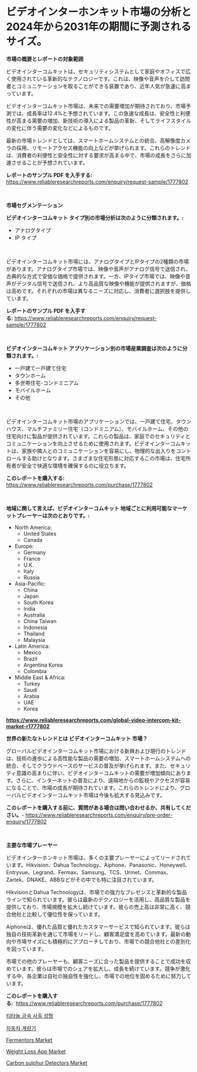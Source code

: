 <p><h1>ビデオインターホンキット市場の分析と2024年から2031年の期間に予測されるサイズ。</h1></p><p><strong>市場の概要とレポートの対象範囲</strong></p>
<p><p>ビデオインターコムキットは、セキュリティシステムとして家庭やオフィスで広く使用されている革新的なテクノロジーです。これは、映像や音声を介して訪問者とコミュニケーションを取ることができる装置であり、近年人気が急速に高まっています。</p><p>ビデオインターコムキット市場は、未来での需要増加が期待されており、市場予測では、成長率は12.4%と予想されています。この急速な成長は、安全性と利便性が高まる需要の増加、新技術の導入による製品の革新、そしてライフスタイルの変化に伴う需要の変化などによるものです。</p><p>最新の市場トレンドとしては、スマートホームシステムとの統合、高解像度カメラの採用、リモートアクセス機能の向上などが挙げられます。これらのトレンドは、消費者の利便性と安全性に対する要求が高まる中で、市場の成長をさらに加速させることが予想されています。</p></p>
<p><strong>レポートのサンプル PDF を入手する:</strong> <a href="https://www.reliableresearchreports.com/enquiry/request-sample/1777802">https://www.reliableresearchreports.com/enquiry/request-sample/1777802</a></p>
<p>&nbsp;</p>
<p><strong>市場セグメンテーション</strong></p>
<p><strong>ビデオインターコムキット タイプ別の市場分析は次のように分類されます。:</strong></p>
<p><ul><li>アナログタイプ</li><li>IP タイプ</li></ul></p>
<p>&nbsp;</p>
<p><p>ビデオインターコムキット市場には、アナログタイプとIPタイプの2種類の市場があります。アナログタイプ市場では、映像や音声がアナログ信号で送信され、古典的な方式で安価な価格で提供されます。一方、IPタイプ市場では、映像や音声がデジタル信号で送信され、より高品質な映像や機能が提供されますが、価格は高めです。それぞれの市場は異なるニーズに対応し、消費者に選択肢を提供しています。</p></p>
<p><strong>レポートのサンプル PDF を入手する:</strong>&nbsp;<a href="https://www.reliableresearchreports.com/enquiry/request-sample/1777802">https://www.reliableresearchreports.com/enquiry/request-sample/1777802</a></p>
<p>&nbsp;</p>
<p><strong> ビデオインターコムキット アプリケーション別の市場産業調査は次のように分類されます。:</strong></p>
<p><ul><li>一戸建て一戸建て住宅</li><li>タウンホーム</li><li>多世帯住宅-コンドミニアム</li><li>モバイルホーム</li><li>その他</li></ul></p>
<p>&nbsp;</p>
<p><p>ビデオインターコムキット市場のアプリケーションでは、一戸建て住宅、タウンハウス、マルチファミリー住宅（コンドミニアム）、モバイルホーム、その他の住宅向けに製品が提供されています。これらの製品は、家庭でのセキュリティとコミュニケーションを向上させるために使用されます。ビデオインターコムキットは、家族や隣人とのコミュニケーションを容易にし、物理的な出入りをコントロールする助けとなります。さまざまな住宅形態に対応するこの市場は、住宅所有者が安全で快適な環境を確保するのに役立ちます。</p></p>
<p><strong>このレポートを購入する:</strong>&nbsp; <a href="https://www.reliableresearchreports.com/purchase/1777802">https://www.reliableresearchreports.com/purchase/1777802</a></p>
<p>&nbsp;</p>
<p><strong>地域に関して言えば、ビデオインターコムキット 地域ごとに利用可能なマーケットプレーヤーは次のとおりです。:</strong></p>
<p><ul>
    <li>
        North America:
        <ul>
            <li>United States</li>
            <li>Canada</li>
        </ul>
    </li>
    <li>
        Europe:
        <ul>
            <li>Germany</li>
            <li>France</li>
            <li>U.K.</li>
            <li>Italy</li>
            <li>Russia</li>
        </ul>
    </li>
    <li>
        Asia-Pacific:
        <ul>
            <li>China</li>
            <li>Japan</li>
            <li>South Korea</li>
            <li>India</li>
            <li>Australia</li>
            <li>China Taiwan</li>
            <li>Indonesia</li>
            <li>Thailand</li>
            <li>Malaysia</li>
        </ul>
    </li>
    <li>
        Latin America:
        <ul>
            <li>Mexico</li>
            <li>Brazil</li>
            <li>Argentina Korea</li>
            <li>Colombia</li>
        </ul>
    </li>
    <li>
        Middle East & Africa:
        <ul>
            <li>Turkey</li>
            <li>Saudi</li>
            <li>Arabia</li>
            <li>UAE</li>
            <li>Korea</li>
        </ul>
    </li>
    </ul></p>
<p><strong><a href="https://www.reliableresearchreports.com/global-video-intercom-kit-market-r1777802">https://www.reliableresearchreports.com/global-video-intercom-kit-market-r1777802</a></strong>&nbsp;</p>
<p><strong>世界の新たなトレンドとは ビデオインターコムキット 市場？</strong></p>
<p><p>グローバルビデオインターコムキット市場における新興および現行のトレンドは、技術の進歩による高性能な製品の需要の増加、スマートホームシステムへの統合、そしてクラウドベースのサービスの普及が挙げられます。また、セキュリティ意識の高まりに伴い、ビデオインターコムキットの需要が増加傾向にあります。さらに、インターネットの普及により、遠隔地からの監視やアクセスが容易になることで、市場の成長が期待されています。これらのトレンドにより、グローバルビデオインターコムキット市場は今後も拡大する見込みです。</p></p>
<p><strong>このレポートを購入する前に、質問がある場合は問い合わせるか、共有してください。</strong>- <a href="https://www.reliableresearchreports.com/enquiry/pre-order-enquiry/1777802">https://www.reliableresearchreports.com/enquiry/pre-order-enquiry/1777802</a></p>
<p>&nbsp;</p>
<p><strong>主要な市場プレーヤー</strong></p>
<p><p>ビデオインターホンキット市場は、多くの主要プレーヤーによってリードされています。Hikvision、Dahua Technology、Aiphone、Panasonic、Honeywell、Entryvue、Legrand、Fermax、Samsung、TCS、Urmet、Commax、Zartek、DNAKE、ABBなどがその中でも特に注目されています。</p><p>HikvisionとDahua Technologyは、市場での強力なプレゼンスと革新的な製品ラインで知られています。彼らは最新のテクノロジーを活用し、高品質な製品を提供しており、市場規模を拡大し続けています。彼らの売上高は非常に高く、競合他社と比較して優位性を保っています。</p><p>Aiphoneは、優れた品質と優れたカスタマーサービスで知られています。彼らは独自の技術革新を通じて市場をリードし、顧客満足度を高めています。最新の動向や市場サイズにも積極的にアプローチしており、市場での競合他社との差別化を図っています。</p><p>市場での他のプレーヤーも、顧客ニーズに合った製品を提供することで成功を収めています。彼らは市場でのシェアを拡大し、成長を続けています。競争が激化する中、各企業は自社の独自性を強化し、市場での地位を固めるために努力しています。</p></p>
<p><strong>このレポートを購入する:</strong>&nbsp;&nbsp;<a href="https://www.reliableresearchreports.com/purchase/1777802">https://www.reliableresearchreports.com/purchase/1777802</a></p>
<p><p><a href="https://github.com/Maeennan456456/Market-Research-Report-List-1/blob/main/112019423929.md">티타늄 금속 사출 성형</a></p><p><a href="https://github.com/royErdmtyan906778/Market-Research-Report-List-1/blob/main/801840623930.md">자동차 계량기</a></p><p><a href="https://view.publitas.com/reportprime-1/fermentors-market-exploring-market-share-market-trends-and-future-growth/">Fermentors Market</a></p><p><a href="https://github.com/kathiaseamanalvaradovlprc2h/Market-Research-Report-List-2/blob/main/weight-loss-app-market.md">Weight Loss App Market</a></p><p><a href="https://fearless-okapi-6c8.notion.site/Carbon-sulphur-Detectors-Market-Size-CAGR-Trends-2024-2030-75d84a297aa74ac7bbb47f99992121bd">Carbon sulphur Detectors Market</a></p></p>